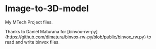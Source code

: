# Image-to-3D-model

My MTech Project files.

Thanks to Daniel Maturana for [binvox-rw-py]{https://github.com/dimatura/binvox-rw-py/blob/public/binvox_rw.py} to read and write binvox files.
